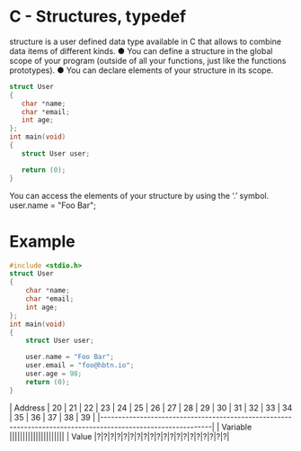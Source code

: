 # C - Structures, typedef
 structure is a user defined data type available in C that allows to combine data items of different kinds.
 ● You can define a structure in the global scope of your program (outside of all your functions, just like the functions prototypes).
 ● You can declare elements of your structure in its scope.
 ```c
 struct User
{
	char *name;
	char *email;
	int age;
};
int main(void)
{
	struct User user;

	return (0);
}
```
You can access the elements of your structure by using the ‘.’ symbol.
	user.name = "Foo Bar";
# Example
```c
#include <stdio.h>
struct User
{
	char *name;
	char *email;
	int age;
};
int main(void)
{
	struct User user;

	user.name = "Foo Bar";
	user.email = "foo@hbtn.io";
	user.age = 98;
	return (0);
}
```
| Address | 20 | 21 | 22 | 23 | 24 | 25 | 26 | 27 | 28 | 29 | 30 | 31 | 32 | 33 | 34 | 35 | 36 | 37 | 38 | 39 |
|-------------------------------------------------------------------------------------------------------------|
| Variable |||||||||||||||||||||
| Value |?|?|?|?|?|?|?|?|?|?|?|?|?|?|?|?|?|?|?|?|
